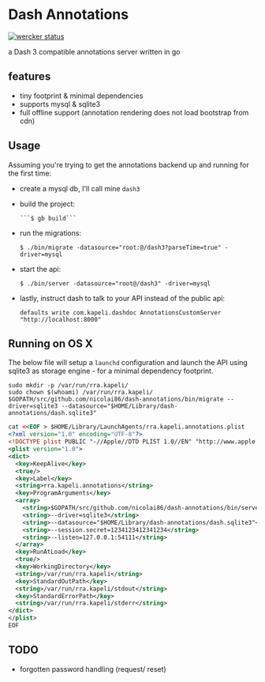# Dash Annotations

[![wercker status](https://app.wercker.com/status/bff7a133f740428731b816db04a53265/m "wercker status")](https://app.wercker.com/project/bykey/bff7a133f740428731b816db04a53265)

a Dash 3 compatible annotations server written in go

## features

- tiny footprint & minimal dependencies
- supports mysql & sqlite3
- full offline support (annotation rendering does not load bootstrap from cdn)

## Usage

Assuming you're trying to get the annotations backend up and running for the first time:

- create a mysql db, I'll call mine `dash3`

- build the project:

      ```$ gb build```

- run the migrations:

    ```$ ./bin/migrate -datasource="root:@/dash3?parseTime=true" -driver=mysql```

- start the api:

    ```$ ./bin/server -datasource="root@/dash3" -driver=mysql```

- lastly, instruct dash to talk to your API instead of the public api:

    ```defaults write com.kapeli.dashdoc AnnotationsCustomServer "http://localhost:8000"```

## Running on OS X

The below file will setup a `launchd` configuration and launch the API using sqlite3 as storage engine - for a minimal dependency footprint.

```
sudo mkdir -p /var/run/rra.kapeli/
sudo chown $(whoami) /var/run/rra.kapeli/
$GOPATH/src/github.com/nicolai86/dash-annotations/bin/migrate --driver=sqlite3 --datasource="$HOME/Library/dash-annotations/dash.sqlite3"
```

``` xml
cat <<EOF > $HOME/Library/LaunchAgents/rra.kapeli.annotations.plist
<?xml version="1.0" encoding="UTF-8"?>
<!DOCTYPE plist PUBLIC "-//Apple//DTD PLIST 1.0//EN" "http://www.apple.com/DTDs/PropertyList-1.0.dtd">
<plist version="1.0">
<dict>
  <key>KeepAlive</key>
  <true/>
  <key>Label</key>
  <string>rra.kapeli.annotations</string>
  <key>ProgramArguments</key>
  <array>
    <string>$GOPATH/src/github.com/nicolai86/dash-annotations/bin/server</string>
    <string>--driver=sqlite3</string>
    <string>--datasource="$HOME/Library/dash-annotations/dash.sqlite3"</string>
    <string>--session.secret=1234123412341234</string>
    <string>--listen=127.0.0.1:54111</string>
  </array>
  <key>RunAtLoad</key>
  <true/>
  <key>WorkingDirectory</key>
  <string>/var/run/rra.kapeli</string>
  <key>StandardOutPath</key>
  <string>/var/run/rra.kapeli/stdout</string>
  <key>StandardErrorPath</key>
  <string>/var/run/rra.kapeli/stderr</string>
</dict>
</plist>
EOF
```

## TODO

- forgotten password handling (request/ reset)
